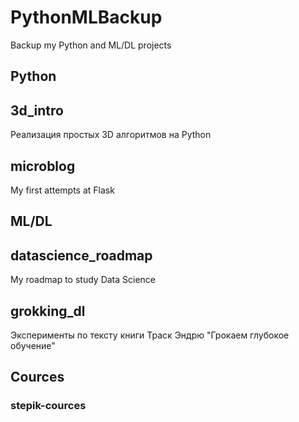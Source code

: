 # PythonMLBackup
Backup my Python and ML/DL projects


## Python

## 3d_intro

Реализация простых 3D алгоритмов на Python

## microblog

My first attempts at Flask



## ML/DL

## datascience_roadmap

My roadmap to study Data Science

## grokking_dl

Эксперименты по тексту книги Траск Эндрю "Грокаем глубокое обучение"


## Cources

### stepik-cources
